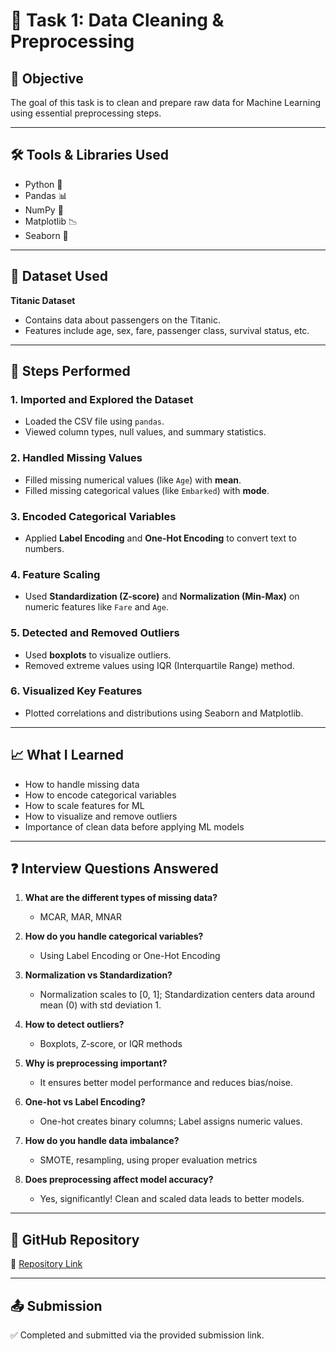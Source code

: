 # 🧹 Task 1: Data Cleaning & Preprocessing

## 📌 Objective
The goal of this task is to clean and prepare raw data for Machine Learning using essential preprocessing steps.

---

## 🛠 Tools & Libraries Used
- Python 🐍
- Pandas 📊
- NumPy 🔢
- Matplotlib 📉
- Seaborn 📌

---

## 📁 Dataset Used
**Titanic Dataset**  
- Contains data about passengers on the Titanic.
- Features include age, sex, fare, passenger class, survival status, etc.

---

## 🔄 Steps Performed

### 1. **Imported and Explored the Dataset**
- Loaded the CSV file using `pandas`.
- Viewed column types, null values, and summary statistics.

### 2. **Handled Missing Values**
- Filled missing numerical values (like `Age`) with **mean**.
- Filled missing categorical values (like `Embarked`) with **mode**.

### 3. **Encoded Categorical Variables**
- Applied **Label Encoding** and **One-Hot Encoding** to convert text to numbers.

### 4. **Feature Scaling**
- Used **Standardization (Z-score)** and **Normalization (Min-Max)** on numeric features like `Fare` and `Age`.

### 5. **Detected and Removed Outliers**
- Used **boxplots** to visualize outliers.
- Removed extreme values using IQR (Interquartile Range) method.

### 6. **Visualized Key Features**
- Plotted correlations and distributions using Seaborn and Matplotlib.

---

## 📈 What I Learned
- How to handle missing data
- How to encode categorical variables
- How to scale features for ML
- How to visualize and remove outliers
- Importance of clean data before applying ML models

---

## ❓ Interview Questions Answered

1. **What are the different types of missing data?**  
   - MCAR, MAR, MNAR

2. **How do you handle categorical variables?**  
   - Using Label Encoding or One-Hot Encoding

3. **Normalization vs Standardization?**  
   - Normalization scales to [0, 1]; Standardization centers data around mean (0) with std deviation 1.

4. **How to detect outliers?**  
   - Boxplots, Z-score, or IQR methods

5. **Why is preprocessing important?**  
   - It ensures better model performance and reduces bias/noise.

6. **One-hot vs Label Encoding?**  
   - One-hot creates binary columns; Label assigns numeric values.

7. **How do you handle data imbalance?**  
   - SMOTE, resampling, using proper evaluation metrics

8. **Does preprocessing affect model accuracy?**  
   - Yes, significantly! Clean and scaled data leads to better models.

---

## 🔗 GitHub Repository
📂 [Repository Link](https://github.com/Bharanieeswaran/Task-1.git)

---

## 📤 Submission
✅ Completed and submitted via the provided submission link.

